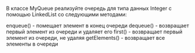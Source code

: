 В классе MyQueue реализуйте очередь для типа данных Integer с помощью LinkedList со следующими методами:

enqueue() - помещает элемент в конец очереди
dequeue() - возвращает первый элемент из очереди и удаляет его
first() - возвращает первый элемент из очереди, не удаляя
getElements() - возвращает все элементы в очереди